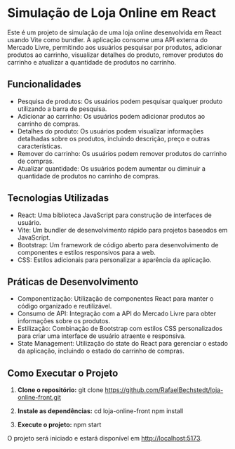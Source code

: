 # Simulação de Loja Online em React

Este é um projeto de simulação de uma loja online desenvolvida em React usando Vite como bundler. A aplicação consome uma API externa do Mercado Livre, permitindo aos usuários pesquisar por produtos, adicionar produtos ao carrinho, visualizar detalhes do produto, remover produtos do carrinho e atualizar a quantidade de produtos no carrinho.

## Funcionalidades

- Pesquisa de produtos: Os usuários podem pesquisar qualquer produto utilizando a barra de pesquisa.
- Adicionar ao carrinho: Os usuários podem adicionar produtos ao carrinho de compras.
- Detalhes do produto: Os usuários podem visualizar informações detalhadas sobre os produtos, incluindo descrição, preço e outras características.
- Remover do carrinho: Os usuários podem remover produtos do carrinho de compras.
- Atualizar quantidade: Os usuários podem aumentar ou diminuir a quantidade de produtos no carrinho de compras.

## Tecnologias Utilizadas

- React: Uma biblioteca JavaScript para construção de interfaces de usuário.
- Vite: Um bundler de desenvolvimento rápido para projetos baseados em JavaScript.
- Bootstrap: Um framework de código aberto para desenvolvimento de componentes e estilos responsivos para a web.
- CSS: Estilos adicionais para personalizar a aparência da aplicação.

## Práticas de Desenvolvimento

- Componentização: Utilização de componentes React para manter o código organizado e reutilizável.
- Consumo de API: Integração com a API do Mercado Livre para obter informações sobre os produtos.
- Estilização: Combinação de Bootstrap com estilos CSS personalizados para criar uma interface de usuário atraente e responsiva.
- State Management: Utilização do state do React para gerenciar o estado da aplicação, incluindo o estado do carrinho de compras.

## Como Executar o Projeto

1. **Clone o repositório:**
git clone https://github.com/RafaelBechstedt/loja-online-front.git


2. **Instale as dependências:**
cd loja-online-front
npm install


3. **Execute o projeto:**
npm start

O projeto será iniciado e estará disponível em [http://localhost:5173](http://localhost:5173).

